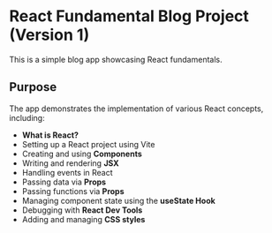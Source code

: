 # React Fundamental Blog Project (Version 1)

This is a simple blog app showcasing React fundamentals.

## Purpose
The app demonstrates the implementation of various React concepts, including:

- **What is React?**
- Setting up a React project using Vite
- Creating and using **Components**
- Writing and rendering **JSX**
- Handling events in React
- Passing data via **Props**
- Passing functions via **Props**
- Managing component state using the **useState Hook**
- Debugging with **React Dev Tools**
- Adding and managing **CSS styles**
